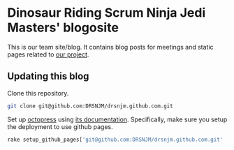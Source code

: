 # Dinosaur Riding Scrum Ninja Jedi Masters' blogosite

This is our team site/blog. It contains blog posts for meetings and static pages
related to [our project](https://github.com/DRSNJM/board-ultimatum).

## Updating this blog

Clone this repository.

```bash
git clone git@github.com:DRSNJM/drsnjm.github.com.git
```

Set up [octopress](http://octopress.org/) using [its
documentation](http://octopress.org/docs/). Specifically, make sure you setup
the deployment to use github pages.

```bash
rake setup_github_pages['git@github.com:DRSNJM/drsnjm.github.com.git'
```
